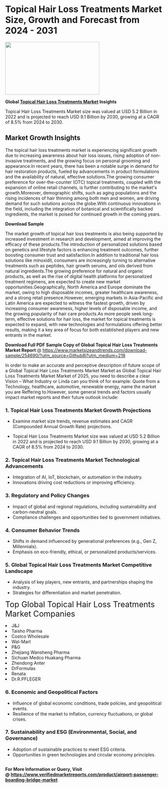 <H1>Topical Hair Loss Treatments Market Size, Growth and Forecast from 2024 - 2031</H1><img class="aligncenter size-medium wp-image-584254" src="https://thirdeyenews.in/wp-content/uploads/2024/09/Global-Market-Research-300x168.jpeg" alt="" width="300" height="168" /><p><strong>Global&nbsp;<a href="https://www.marketsizeandtrends.com/download-sample/254690/?utm_source=Github8j?utm_medium=218">Topical Hair Loss Treatments Market</a> Insights</strong></p><p>Topical Hair Loss Treatments Market size was valued at USD 5.2 Billion in 2022 and is projected to reach USD 9.1 Billion by 2030, growing at a CAGR of 8.5% from 2024 to 2030.</p><p><h2>Market Growth Insights</h2> <p>The topical hair loss treatments market is experiencing significant growth due to increasing awareness about hair loss issues, rising adoption of non-invasive treatments, and the growing focus on personal grooming and appearance.In recent years, there has been a notable surge in demand for hair restoration products, fueled by advancements in product formulations and the availability of natural, effective solutions.The growing consumer preference for over-the-counter (OTC) topical treatments, coupled with the expansion of online retail channels, is further contributing to the market's growth.Moreover, demographic shifts, such as aging populations and the rising incidences of hair thinning among both men and women, are driving demand for such solutions across the globe.With continuous innovations in the field, including the integration of botanical and scientifically backed ingredients, the market is poised for continued growth in the coming years.</p> <p><strong>Download Sample</strong></p> <p>The market growth of topical hair loss treatments is also being supported by increased investment in research and development, aimed at improving the efficacy of these products.The introduction of personalized solutions based on genetics and lifestyle factors is enhancing treatment outcomes, further boosting consumer trust and satisfaction.In addition to traditional hair loss solutions like minoxidil, consumers are increasingly turning to alternative treatments such as peptides, hair growth serums, and oils derived from natural ingredients.The growing preference for natural and organic products, as well as the rise of digital health platforms for personalized treatment regimens, are expected to create new market opportunities.Geographically, North America and Europe dominate the market, owing to high disposable incomes, greater healthcare awareness, and a strong retail presence.However, emerging markets in Asia-Pacific and Latin America are expected to witness the fastest growth, driven by increasing consumer awareness, higher levels of disposable income, and the growing popularity of hair care products.As more people seek long-term, effective solutions for hair loss, the market for topical treatments is expected to expand, with new technologies and formulations offering better results, making it a key area of focus for both established players and new entrants in the market.</p> <p><span class=""><strong>Download Full PDF Sample Copy of Global Topical Hair Loss Treatments Market Report</strong> @ <a href="https://www.marketsizeandtrends.com/download-sample/254690/?utm_source=Github8j?utm_medium=218" target="_blank">https://www.marketsizeandtrends.com/download-sample/254690/?utm_source=Github8j?utm_medium=218</a></span></p><p>In order to make an accurate and perceptive description of future scope of a Global&nbsp;Topical Hair Loss Treatments Market Market as Global&nbsp;Topical Hair Loss Treatments Market Market of 2025, you need to describe a clear Vision &ndash; What Industry or Linda can you think of for example: Quote from a Technology, healthcare, automotive, renewable energy, name the market you are Reffering to.However, some general trends and factors usually impact market reports and their future outlook include:</p><h3>1.&nbsp;<strong>Topical Hair Loss Treatments Market Growth Projections</strong></h3><ul><li>Examine market size trends, revenue estimates and CAGR (Compounded Annual Growth Rate) projections.</li><li><p>Topical Hair Loss Treatments Market size was valued at USD 5.2 Billion in 2022 and is projected to reach USD 9.1 Billion by 2030, growing at a CAGR of 8.5% from 2024 to 2030.</p></li></ul><h3>2.&nbsp;<strong>Topical Hair Loss Treatments Market Technological Advancements</strong></h3><ul><li>Integration of AI, IoT, blockchain, or automation in the industry.</li><li>Innovations driving cost reductions or improving efficiency.</li></ul><h3>3.&nbsp;<strong>Regulatory and Policy Changes</strong></h3><ul><li>Impact of global and regional regulations, including sustainability and carbon-neutral goals.</li><li>Compliance challenges and opportunities tied to government initiatives.</li></ul><h3>4.&nbsp;<strong>Consumer Behavior Trends</strong></h3><ul><li>Shifts in demand influenced by generational preferences (e.g., Gen Z, Millennials).</li><li>Emphasis on eco-friendly, ethical, or personalized products/services.</li></ul><h3>5.&nbsp;<strong>Global Topical Hair Loss Treatments Market Competitive Landscape</strong></h3><ul><li>Analysis of key players, new entrants, and partnerships shaping the industry.</li><li>Strategies for differentiation and market penetration.</li></ul><p data-pm-slice="1 1 []"><span style="color: inherit; font-family: inherit; font-size: 25px;">Top Global Topical Hair Loss Treatments Market Companies</span></p><div class="" data-test-id=""><p><li>J&J</li><li> Taisho Pharma</li><li> Costco Wholesale</li><li> Wal-Mart</li><li> P&G</li><li> Zhejiang Wansheng Pharma</li><li> Sichuan Medco Huakang Pharma</li><li> Zhendong Anter</li><li> DrFormulas</li><li> Renata</li><li> Dr.R.PFLEGER</li></p></div><h3>6.&nbsp;<strong>Economic and Geopolitical Factors</strong></h3><ul><li>Influence of global economic conditions, trade policies, and geopolitical events.</li><li>Resilience of the market to inflation, currency fluctuations, or global crises.</li></ul><h3>7.&nbsp;<strong>Sustainability and ESG (Environmental, Social, and Governance)</strong></h3><ul><li>Adoption of sustainable practices to meet ESG criteria.</li><li>Opportunities in green technologies and circular economy principles.</li></ul><h2><strong style="font-size: 14px;">For More Information or Query, Visit @&nbsp;</strong><a style="background-color: #ffffff; font-size: 14px;" href="https://www.marketsizeandtrends.com/report/topical-hair-loss-treatments-market/" target="_blank">https://www.verifiedmarketreports.com/product/airport-passenger-boarding-bridge-market</a></h2>